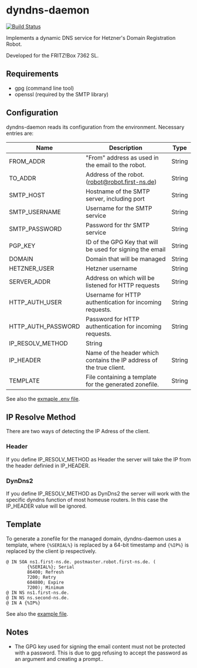 # dyndns-daemon
[![Build Status](https://travis-ci.org/vetio/dyndns-daemon.svg?branch=master)](https://travis-ci.org/vetio/dyndns-daemon)

Implements a dynamic DNS service for Hetzner's Domain Registration Robot.

Developed for the FRITZ!Box 7362 SL.

## Requirements

- gpg (command line tool)
- openssl (required by the SMTP library)

## Configuration

dyndns-daemon reads its configuration from the environment. Necessary entries are:

| Name | Description | Type |
| --- | --- | --- |
| FROM_ADDR | "From" address as used in the email to the robot. | String |
| TO_ADDR | Address of the robot. (robot@robot.first-ns.de) | String |
| SMTP_HOST | Hostname of the SMTP server, including port | String |
| SMTP_USERNAME | Username for the SMTP service | String
| SMTP_PASSWORD | Password for thr SMTP service | String |
| PGP_KEY | ID of the GPG Key that will be used for signing the email | String |
| DOMAIN | Domain that will be managed | String |
| HETZNER_USER | Hetzner username | String |
| SERVER_ADDR | Address on which will be listened for HTTP requests | String |
| HTTP_AUTH_USER | Username for HTTP authentication for incoming requests. | String |
| HTTP_AUTH_PASSWORD | Password for HTTP authentication for incoming requests. |  String |
| IP_RESOLV_METHOD | String |
| IP_HEADER | Name of the header which contains the IP address of the true client. | String |
| TEMPLATE | File containing a template for the generated zonefile.| String |

See also the [exmaple .env file](res/config.toml).

## IP Resolve Method

There are two ways of detecting the IP Adress of the client.
### Header
If you define IP_RESOLV_METHOD as Header the server will take the IP from the header definied in IP_HEADER.

### DynDns2
If you define IP_RESOLV_METHOD as DynDns2 the server will work with the specific dyndns function of most homeuse routers.
In this case the IP_HEADER value will be ignored.

## Template

To generate a zonefile for the managed domain, dyndns-daemon uses a template, where `{%SERIAL%}` is replaced by a 64-bit timestamp and `{%IP%}` is 
replaced by the client ip respectively.

```
@ IN SOA ns1.first-ns.de. postmaster.robot.first-ns.de. (
        {%SERIAL%}; Serial
        86400; Refresh
        7200; Retry
        604800; Expire
        7200); Minimum
@ IN NS ns1.first-ns.de.
@ IN NS ns.second-ns.de.
@ IN A {%IP%}
```

See also the [example file](res/zonefile.tpl).

## Notes

- The GPG key used for signing the email content must not be protected with a password. This is due to gpg refusing to accept the password as an argument and creating a prompt..
